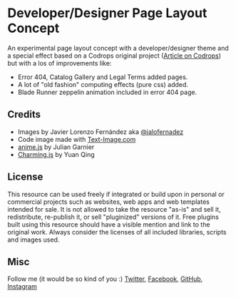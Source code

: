 # Developer/Designer Page Layout Concept

An experimental page layout concept with a developer/designer theme and a special effect based on a Codrops original project ([Article on Codrops](https://tympanus.net/codrops/?p=30725)) but with a los of improvements like:

- Error 404, Catalog Gallery and Legal Terms added pages.
- A lot of "old fashion" computing effects (pure css) added.
- Blade Runner zeppelin animation included in error 404 page.

## Credits

- Images by Javier Lorenzo Fernández aka [@jalofernadez](http://jalofernandez.com/)
- Code image made with [Text-Image.com](http://www.text-image.com/)
- [anime.js](http://anime-js.com/) by Julian Garnier
- [Charming.js](https://github.com/yuanqing/charming) by Yuan Qing

## License

This resource can be used freely if integrated or build upon in personal or commercial projects such as websites, web apps and web templates intended for sale. It is not allowed to take the resource "as-is" and sell it, redistribute, re-publish it, or sell "pluginized" versions of it. Free plugins built using this resource should have a visible mention and link to the original work. Always consider the licenses of all included libraries, scripts and images used.

## Misc

Follow me (it would be so kind of you :) [Twitter](http://www.twitter.com/jalofernandez), [Facebook](http://www.facebook.com/jalofernandez), [GitHub](https://github.com/jalofernandez), [Instagram](https://www.instagram.com/jalofernandez/)
